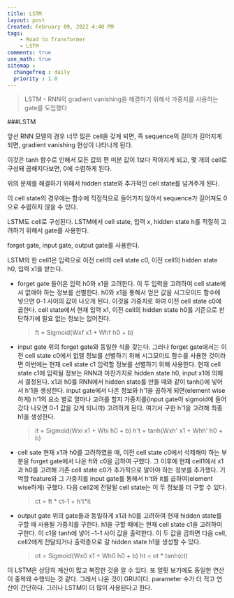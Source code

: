 ```yaml
---
title: LSTM
layout: post
Created: February 09, 2022 4:40 PM
tags:
    - Road to Transformer
    - LSTM
comments: true
use_math: true
sitemap :
  changefreq : daily
  priority : 1.0
---
```


>LSTM - RNN의 gradient vanishing을 해결하기 위해서 가중치를 사용하는 gate를 도입했다

###LSTM

앞선 RNN 모델의 경우 너무 많은 cell을 갖게 되면, 즉 sequence의 길이가 길어지게 되면, gradient vanishing 현상이 나타나게 된다.

이것은 tanh 함수로 인해서 모든 값의 편 미분 값이 1보다 작아지게 되고, 몇 개의 cell로 구성돼 곱해지다보면, 0에 수렴하게 된다.

위의 문제를 해결하기 위해서 hidden state와 추가적인 cell state를 넘겨주게 된다.

이 cell state의 경우에는 함수에 직접적으로 들어가지 않아서 sequence가 길어져도 0으로 수렴하지 않을 수 있다.

LSTM도 cell로 구성된다.
LSTM에서 cell state, 입력 x, hidden state h를 적절히 고려하기 위해서 gate를 사용한다.

forget gate, input gate, output gate를 사용한다.

LSTM의 한 cell1은 입력으로 이전 cell의 cell state c0, 이전 cell의 hidden state h0, 입력 x1을 받는다.

+ forget gate
들어온 입력 h0와 x1을 고려한다. 이 두 입력을 고려하여 cell state에서 없애야 하는 정보를 선별한다. h0와 x1을 통해서 얻은 값을 시그모이드 함수에 넣으면 0-1 사이의 값이 나오게 된다. 이것을 가중치로 하여 이전 cell state c0에 곱한다. cell state에서 현재 입력 x1, 이전 cell의 hidden state h0를 기준으로 판단하기에 필요 없는 정보는 없어진다.

  >ft = Sigmoid(Wxf x1 + Whf h0 + b)

+ input gate
위의 forget gate와 동일한 식을 갖는다. 그러나 forget gate에서는 이전 cell state c0에서 없앨 정보를 선별하기 위해 시그모이드 함수를 사용한 것이라면 이번에는 현재 cell state c1  입력할 정보를 선별하기 위해 사용한다. 현재 cell state c1에 입력될 정보는 RNN과 마찬가지로 hidden state h0, input x1에 의해서 결정된다. x1과 h0를 RNN에서 hidden state를 만들 때와 같이 tanh()에 넣어서 h'1을 생성한다. input gate에서 나온 정보와 h'1을 곱하게 되면(element wise하게) h'1의 요소 별로 얼마나 고려를 할지 가중치를(input gate이 sigmoid에 들어갔다 나오면 0-1 값을 갖게 되니까) 고려하게 된다. 여기서 구한 h'1을 고려해 최종 h1을 생성한다.

   >it = Sigmoid(Wxi x1 + Whi h0 + b)
   >h't = tanh(Wxh' x1 + Whh' h0 + b)

+ cell sate
현재 x1과 h0를 고려하였을 때, 이전 cell state c0에서 삭제해야 하는 부분을 forget gate에서 나온 ft와 c0을 곱하여 구했다. 그 이후에 현재 cell1에서 x1과 h0를 고려해 기존 cell state c0가 추가적으로 알아야 하는 정보를 추가했다. 기억할 feature와 그 가중치를 input gate를 통해서 h't와 it를 곱하여(element wise하게) 구했다. 다음 cell2에 전달될 cell state는 이 두 정보를 더 구할 수 있다.

  >ct = ft * ct-1 + h't*it

+ output gate
  위의 gate들과 동일하게 x1과 h0를 고려하여 현재 hidden state를 구할 때 사용될 가중치를 구한다. h1을 구할 때에는 현재 cell state c1을 고려하여 구한다. 이 c1을 tanh에 넣어 -1-1 사이 값을 출력한다. 이 두 값을 곱하면 다음 cell, cell2에게 전달되거나 출력층으로 갈 hidden state h1을 생성할 수 있다.

  >ot = Sigmoid(Wx0 x1 + Wh0 h0 + b)
  >ht = ot * tanh(ct)

이 LSTM은 상당히 계산이 많고 복잡한 것을 알 수 있다. 또 얼핏 보기에도 동일한 연산이 중복돼 수행되는 것 같다. 그래서 나온 것이 GRU이다. parameter 수가 더 적고 연산이 간단하다. 그러나 LSTM이 더 많이 사용된다고 한다.
